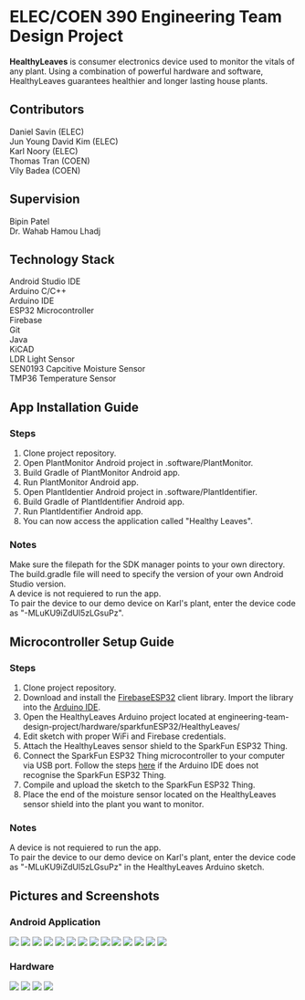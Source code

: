 # ELEC/COEN 390 Engineering Team Design Project

**HealthyLeaves** is consumer electronics device used to monitor the vitals of any plant. Using a combination of powerful hardware and software, HealthyLeaves guarantees healthier and longer lasting house plants.

## Contributors
Daniel Savin (ELEC)  
Jun Young David Kim (ELEC)  
Karl Noory (ELEC)  
Thomas Tran (COEN)  
Vily Badea (COEN)  

## Supervision
Bipin Patel  
Dr. Wahab Hamou Lhadj  

## Technology Stack
Android Studio IDE  
Arduino C/C++  
Arduino IDE  
ESP32 Microcontroller  
Firebase  
Git  
Java  
KiCAD  
LDR Light Sensor  
SEN0193 Capcitive Moisture Sensor  
TMP36 Temperature Sensor  

## App Installation Guide
### Steps
1. Clone project repository.
1. Open PlantMonitor Android project in .software/PlantMonitor.
1. Build Gradle of PlantMonitor Android app.
1. Run PlantMonitor Android app.
1. Open PlantIdentier Android project in .software/PlantIdentifier.
1. Build Gradle of PlantIdentifier Android app.
1. Run PlantIdentifier Android app.
1. You can now access the application called "Healthy Leaves".

### Notes
Make sure the filepath for the SDK manager points to your own directory.  
The build.gradle file will need to specify the version of your own Android Studio version.  
A device is not requiered to run the app.  
To pair the device to our demo device on Karl's plant, enter the device code as "-MLuKU9iZdUl5zLGsuPz".  

## Microcontroller Setup Guide
### Steps
1. Clone project repository.
1. Download and install the [FirebaseESP32](https://www.arduino.cc/reference/en/libraries/firebase-esp32-client/) client library. Import the library into the [Arduino IDE](https://www.arduino.cc/en/software).
1. Open the HealthyLeaves Arduino project located at engineering-team-design-project/hardware/sparkfunESP32/HealthyLeaves/
1. Edit sketch with proper WiFi and Firebase credentials.
1. Attach the HealthyLeaves sensor shield to the SparkFun ESP32 Thing.
1. Connect the SparkFun ESP32 Thing microcontroller to your computer via USB port. Follow the steps [here](https://learn.sparkfun.com/tutorials/esp32-thing-hookup-guide) if the Arduino IDE does not recognise the SparkFun ESP32 Thing.
1. Compile and upload the sketch to the SparkFun ESP32 Thing.
1. Place the end of the moisture sensor located on the HealthyLeaves sensor shield into the plant you want to monitor.


### Notes
A device is not requiered to run the app.  
To pair the device to our demo device on Karl's plant, enter the device code as "-MLuKU9iZdUl5zLGsuPz" in the HealthyLeaves Arduino sketch.  

## Pictures and Screenshots
### Android Application
![](/software/screenshots/loginSignup.png)
![](/software/screenshots/home.png)
![](/software/screenshots/plantCatalog.png)
![](/software/screenshots/addPlantToCatalog.png)
![](/software/screenshots/editPlantToCatalog.png)
![](/software/screenshots/addPlantToUser.png)
![](/software/screenshots/livePlantSensorData.png)
![](/software/screenshots/lightGraph.png)
![](/software/screenshots/moistureGraph.png)
![](/software/screenshots/temperatureGraph.png)
![](/software/screenshots/notification.png)
![](/software/screenshots/userPlants.png)
![](/software/screenshots/rose.png)
![](/software/screenshots/credits.png)

### Hardware
![](/hardware/pictures/1.jpg)
![](/hardware/pictures/2.jpg)
![](/hardware/pictures/3.jpg)
![](/hardware/pictures/4.jpg)
